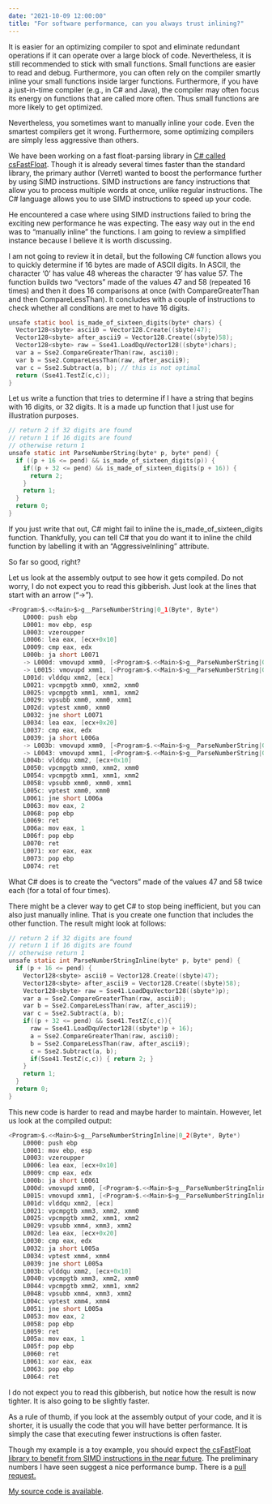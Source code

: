 ```yaml
---
date: "2021-10-09 12:00:00"
title: "For software performance, can you always trust inlining?"
---
```




It is easier for an optimizing compiler to spot and eliminate redundant operations if it can operate over a large block of code. Nevertheless, it is still recommended to stick with small functions. Small functions are easier to read and debug. Furthermore, you can often rely on the compiler smartly inline your small functions inside larger functions. Furthermore, if you have a just-in-time compiler (e.g., in C# and Java), the compiler may often focus its energy on functions that are called more often. Thus small functions are more likely to get optimized.

Nevertheless, you sometimes want to manually inline your code. Even the smartest compilers get it wrong. Furthermore, some optimizing compilers are simply less aggressive than others.

We have been working on a fast float-parsing library in [C# called csFastFloat](https://github.com/CarlVerret/csFastFloat). Though it is already several times faster than the standard library, the primary author (Verret) wanted to boost the performance further by using SIMD instructions. SIMD instructions are fancy instructions that allow you to process multiple words at once, unlike regular instructions. The C# language allows you to use SIMD instructions to speed up your code.

He encountered a case where using SIMD instructions failed to bring the exciting new performance he was expecting. The easy way out in the end was to &ldquo;manually inline&rdquo; the functions. I am going to review a simplified instance because I believe it is worth discussing.

I am not going to review it in detail, but the following C# function allows you to quickly determine if 16 bytes are made of ASCII digits. In ASCII, the character &lsquo;0&rsquo; has value 48 whereas the character &lsquo;9&rsquo; has value 57. The function builds two &ldquo;vectors&rdquo; made of the values 47 and 58 (repeated 16 times) and then it does 16 comparisons at once (with CompareGreaterThan and then CompareLessThan). It concludes with a couple of instructions to check whether all conditions are met to have 16 digits.
```C
unsafe static bool is_made_of_sixteen_digits(byte* chars) {
  Vector128<sbyte> ascii0 = Vector128.Create((sbyte)47);
  Vector128<sbyte> after_ascii9 = Vector128.Create((sbyte)58);
  Vector128<sbyte> raw = Sse41.LoadDquVector128((sbyte*)chars);
  var a = Sse2.CompareGreaterThan(raw, ascii0);
  var b = Sse2.CompareLessThan(raw, after_ascii9);
  var c = Sse2.Subtract(a, b); // this is not optimal   
  return (Sse41.TestZ(c,c));
}
```


Let us write a function that tries to determine if I have a string that begins with 16 digits, or 32 digits. It is a made up function that I just use for illustration purposes.
```C
// return 2 if 32 digits are found
// return 1 if 16 digits are found
// otherwise return 1
unsafe static int ParseNumberString(byte* p, byte* pend) {
  if ((p + 16 <= pend) && is_made_of_sixteen_digits(p)) {
    if((p + 32 <= pend) && is_made_of_sixteen_digits(p + 16)) {
      return 2;
    }
    return 1;
  }
  return 0;
}
```


If you just write that out, C# might fail to inline the is_made_of_sixteen_digits function. Thankfully, you can tell C# that you do want it to inline the child function by labelling it with an &ldquo;AggressiveInlining&rdquo; attribute.

So far so good, right?

Let us look at the assembly output to see how it gets compiled. Do not worry, I do not expect you to read this gibberish. Just look at the lines that start with an arrow (&ldquo;-&gt;&rdquo;).
```C
<Program>$.<<Main>$>g__ParseNumberString|0_1(Byte*, Byte*)
    L0000: push ebp
    L0001: mov ebp, esp
    L0003: vzeroupper
    L0006: lea eax, [ecx+0x10]
    L0009: cmp eax, edx
    L000b: ja short L0071
    -> L000d: vmovupd xmm0, [<Program>$.<<Main>$>g__ParseNumberString|0_1(Byte*, Byte*)]
    -> L0015: vmovupd xmm1, [<Program>$.<<Main>$>g__ParseNumberString|0_1(Byte*, Byte*)]
    L001d: vlddqu xmm2, [ecx]
    L0021: vpcmpgtb xmm0, xmm2, xmm0
    L0025: vpcmpgtb xmm1, xmm1, xmm2
    L0029: vpsubb xmm0, xmm0, xmm1
    L002d: vptest xmm0, xmm0
    L0032: jne short L0071
    L0034: lea eax, [ecx+0x20]
    L0037: cmp eax, edx
    L0039: ja short L006a
    -> L003b: vmovupd xmm0, [<Program>$.<<Main>$>g__ParseNumberString|0_1(Byte*, Byte*)]
    -> L0043: vmovupd xmm1, [<Program>$.<<Main>$>g__ParseNumberString|0_1(Byte*, Byte*)]
    L004b: vlddqu xmm2, [ecx+0x10]
    L0050: vpcmpgtb xmm0, xmm2, xmm0
    L0054: vpcmpgtb xmm1, xmm1, xmm2
    L0058: vpsubb xmm0, xmm0, xmm1
    L005c: vptest xmm0, xmm0
    L0061: jne short L006a
    L0063: mov eax, 2
    L0068: pop ebp
    L0069: ret
    L006a: mov eax, 1
    L006f: pop ebp
    L0070: ret
    L0071: xor eax, eax
    L0073: pop ebp
    L0074: ret
```


What C# does is to create the &ldquo;vectors&rdquo; made of the values 47 and 58 twice each (for a total of four times).

There might be a clever way to get C# to stop being inefficient, but you can also just manually inline. That is you create one function that includes the other function. The result might look at follows:
```C
// return 2 if 32 digits are found
// return 1 if 16 digits are found
// otherwise return 1
unsafe static int ParseNumberStringInline(byte* p, byte* pend) {
  if (p + 16 <= pend) {
    Vector128<sbyte> ascii0 = Vector128.Create((sbyte)47);
    Vector128<sbyte> after_ascii9 = Vector128.Create((sbyte)58);    
    Vector128<sbyte> raw = Sse41.LoadDquVector128((sbyte*)p);
    var a = Sse2.CompareGreaterThan(raw, ascii0);
    var b = Sse2.CompareLessThan(raw, after_ascii9);
    var c = Sse2.Subtract(a, b);
    if((p + 32 <= pend) && Sse41.TestZ(c,c)){
      raw = Sse41.LoadDquVector128((sbyte*)p + 16);
      a = Sse2.CompareGreaterThan(raw, ascii0);
      b = Sse2.CompareLessThan(raw, after_ascii9);
      c = Sse2.Subtract(a, b);
      if(Sse41.TestZ(c,c)) { return 2; }
    }
    return 1;
  }
  return 0;
}
```


This new code is harder to read and maybe harder to maintain. However, let us look at the compiled output:
```C
<Program>$.<<Main>$>g__ParseNumberStringInline|0_2(Byte*, Byte*)
    L0000: push ebp
    L0001: mov ebp, esp
    L0003: vzeroupper
    L0006: lea eax, [ecx+0x10]
    L0009: cmp eax, edx
    L000b: ja short L0061
    L000d: vmovupd xmm0, [<Program>$.<<Main>$>g__ParseNumberStringInline|0_2(Byte*, Byte*)]
    L0015: vmovupd xmm1, [<Program>$.<<Main>$>g__ParseNumberStringInline|0_2(Byte*, Byte*)]
    L001d: vlddqu xmm2, [ecx]
    L0021: vpcmpgtb xmm3, xmm2, xmm0
    L0025: vpcmpgtb xmm2, xmm1, xmm2
    L0029: vpsubb xmm4, xmm3, xmm2
    L002d: lea eax, [ecx+0x20]
    L0030: cmp eax, edx
    L0032: ja short L005a
    L0034: vptest xmm4, xmm4
    L0039: jne short L005a
    L003b: vlddqu xmm2, [ecx+0x10]
    L0040: vpcmpgtb xmm3, xmm2, xmm0
    L0044: vpcmpgtb xmm2, xmm1, xmm2
    L0048: vpsubb xmm4, xmm3, xmm2
    L004c: vptest xmm4, xmm4
    L0051: jne short L005a
    L0053: mov eax, 2
    L0058: pop ebp
    L0059: ret
    L005a: mov eax, 1
    L005f: pop ebp
    L0060: ret
    L0061: xor eax, eax
    L0063: pop ebp
    L0064: ret
```


I do not expect you to read this gibberish, but notice how the result is now tighter. It is also going to be slightly faster.

As a rule of thumb, if you look at the assembly output of your code, and it is shorter, it is usually the code that you will have better performance. It is simply the case that executing fewer instructions is often faster.

Though my example is a toy example, you should expect [the csFastFloat library to benefit from SIMD instructions in the near future](https://github.com/CarlVerret/csFastFloat). The preliminary numbers I have seen suggest a nice performance bump. There is a [pull request.](https://github.com/CarlVerret/csFastFloat/pull/80)

[My source code is available](https://gist.github.com/lemire/13746f1ea34ee28bdea6306f73598c65).

